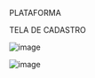 PLATAFORMA

TELA DE CADASTRO

![image](https://github.com/user-attachments/assets/0f6a7cc7-c3db-40ff-a924-821c30a04ad2)

![image](https://github.com/user-attachments/assets/f9b0eff5-d494-401f-abb2-5d7b47a1df36)


